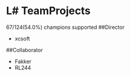 # L# TeamProjects
67/124(54.0%) champions supported
##Director
+ xcsoft

##Collaborator
+ Fakker
+ RL244
